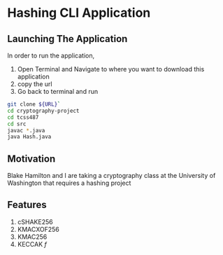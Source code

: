 # Hashing CLI Application

## Launching The Application

In order to run the application, 
1. Open Terminal and Navigate to where you want to download this application
2. copy the url
3. Go back to terminal and run 
```zsh
git clone ${URL}`
cd cryptography-project
cd tcss487
cd src
javac *.java
java Hash.java
```

## Motivation

Blake Hamilton and I are taking a cryptography class at the University of Washington that requires a hashing project

## Features

1. cSHAKE256
2. KMACXOF256
3. KMAC256
4. KECCAK *f*
